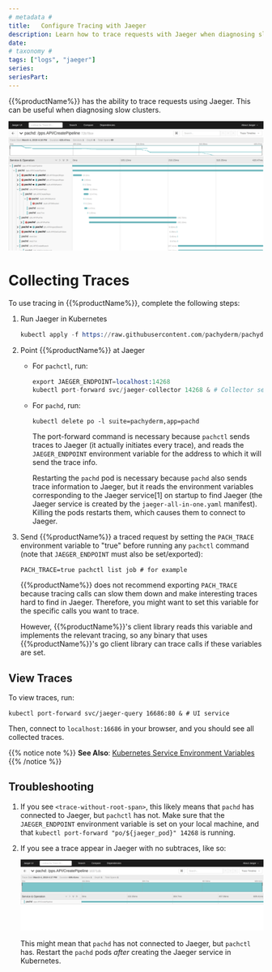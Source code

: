 ```yaml
---
# metadata # 
title:   Configure Tracing with Jaeger
description: Learn how to trace requests with Jaeger when diagnosing slow cluster performance. 
date: 
# taxonomy #
tags: ["logs", "jaeger"]
series:
seriesPart:
--- 
```


{{%productName%}} has the ability to trace requests using Jaeger. This
can be useful when diagnosing slow clusters.

![Successful Trace](/images/healthy.png)

# Collecting Traces

To use tracing in {{%productName%}}, complete the following steps:

1. Run Jaeger in Kubernetes

    ```s
    kubectl apply -f https://raw.githubusercontent.com/pachyderm/pachyderm/v{{% latestPatchNumber %}}/etc/deploy/tracing/jaeger-all-in-one.yaml
    ```

2. Point {{%productName%}} at Jaeger

   * For `pachctl`, run:

     ```s
     export JAEGER_ENDPOINT=localhost:14268
     kubectl port-forward svc/jaeger-collector 14268 & # Collector service
     ```

   * For `pachd`, run:

     ```
     kubectl delete po -l suite=pachyderm,app=pachd
     ```

     The port-forward command is necessary because `pachctl` sends traces to
     Jaeger (it actually initiates every trace), and reads the `JAEGER_ENDPOINT`
     environment variable for the address to which it will send the trace info.

     Restarting the `pachd` pod is necessary because `pachd` also sends trace
     information to Jaeger, but it reads the environment variables corresponding
     to the Jaeger service[1] on startup to find Jaeger (the Jaeger service is
     created by the `jaeger-all-in-one.yaml` manifest). Killing the pods
     restarts them, which causes them to connect to Jaeger.

3. Send {{%productName%}} a traced request by setting the `PACH_TRACE`
   environment variable to "true" before running any `pachctl`
   command (note that `JAEGER_ENDPOINT` must also be
   set/exported):

   ```
   PACH_TRACE=true pachctl list job # for example
   ```

   {{%productName%}} does not recommend exporting `PACH_TRACE` because
   tracing calls can slow them down and make interesting traces hard
   to find in Jaeger. Therefore, you might want to set this variable for
   the specific calls you want to trace.

   However, {{%productName%}}'s client library reads this variable and implements the
   relevant tracing, so any binary that uses {{%productName%}}'s go client library can
   trace calls if these variables are set.

## View Traces

To view traces, run:

```
kubectl port-forward svc/jaeger-query 16686:80 & # UI service
```

Then, connect to `localhost:16686` in your browser, and you should see all
collected traces.

{{% notice note %}}
**See Also**: [Kubernetes Service Environment Variables](https://kubernetes.io/docs/concepts/services-networking/service/#environment-variables)
{{% /notice %}}

## Troubleshooting

1. If you see `<trace-without-root-span>`, this likely means that `pachd` has
    connected to Jaeger, but `pachctl` has not. Make sure that the
    `JAEGER_ENDPOINT` environment variable is set on your local machine, and
    that `kubectl port-forward "po/${jaeger_pod}" 14268` is running.

2. If you see a trace appear in Jaeger with no subtraces, like so:

    ![Trace with no children](/images/no-traces.png)

    This might mean that `pachd` has not connected to Jaeger, but
    `pachctl` has. Restart the `pachd` pods *after* creating the
    Jaeger service in Kubernetes.
